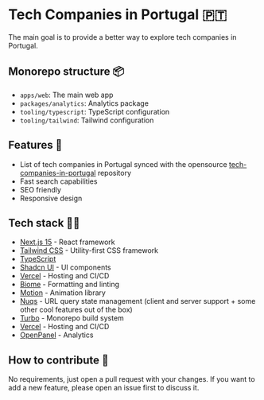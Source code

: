 # Tech Companies in Portugal 🇵🇹

The main goal is to provide a better way to explore tech companies in Portugal.

## Monorepo structure 📦

- `apps/web`: The main web app
- `packages/analytics`: Analytics package
- `tooling/typescript`: TypeScript configuration
- `tooling/tailwind`: Tailwind configuration

## Features 🚀

- List of tech companies in Portugal synced with the opensource [tech-companies-in-portugal](https://github.com/marmelo/tech-companies-in-portugal) repository
- Fast search capabilities
- SEO friendly
- Responsive design

## Tech stack 🧑‍💻

- [Next.js 15](https://nextjs.org/) - React framework
- [Tailwind CSS](https://tailwindcss.com/) - Utility-first CSS framework
- [TypeScript](https://www.typescriptlang.org/)
- [Shadcn UI](https://ui.shadcn.com) - UI components
- [Vercel](https://vercel.com/) - Hosting and CI/CD
- [Biome](https://biomejs.dev/) - Formatting and linting
- [Motion](https://motion.dev/) - Animation library
- [Nuqs](https://nuqs.47ng.com) - URL query state management (client and server support + some other cool features out of the box)
- [Turbo](https://turbo.build/) - Monorepo build system
- [Vercel](https://vercel.com/) - Hosting and CI/CD
- [OpenPanel](https://openpanel.dev/) - Analytics

## How to contribute 🤝

No requirements, just open a pull request with your changes.
If you want to add a new feature, please open an issue first to discuss it.